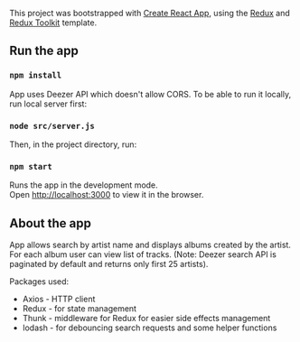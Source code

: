 This project was bootstrapped with [Create React App](https://github.com/facebook/create-react-app), using the [Redux](https://redux.js.org/) and [Redux Toolkit](https://redux-toolkit.js.org/) template.

## Run the app

### `npm install`

App uses Deezer API which doesn't allow CORS. To be able to run it locally, run local server first:

### `node src/server.js` 

Then, in the project directory, run:

### `npm start`

Runs the app in the development mode.<br />
Open [http://localhost:3000](http://localhost:3000) to view it in the browser.

## About the app

App allows search by artist name and displays albums created by the artist. For each album user can view list of tracks.
(Note: Deezer search API is paginated by default and returns only first 25 artists).

Packages used:
- Axios - HTTP client
- Redux - for state management
- Thunk - middleware for Redux for easier side effects management
- lodash - for debouncing search requests and some helper functions
